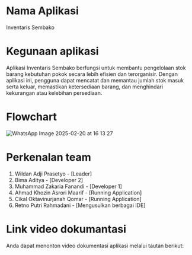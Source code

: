 # Nama Aplikasi
Inventaris Sembako
# Kegunaan aplikasi 
Aplikasi Inventaris Sembako berfungsi untuk membantu pengelolaan stok barang kebutuhan pokok secara lebih efisien dan terorganisir. Dengan aplikasi ini, pengguna dapat mencatat dan memantau jumlah stok masuk serta keluar, memastikan ketersediaan barang, dan menghindari kekurangan atau kelebihan persediaan.
# Flowchart
![WhatsApp Image 2025-02-20 at 16 13 27](https://github.com/user-attachments/assets/25cfaed3-a714-4e33-aead-f164a3e40b99)
# Perkenalan team 
1. Wildan Adji Prasetyo - [Leader]
2. Bima Aditya - [Developer 2]
3. Muhammad Zakaria Fanandi - [Developer 1]
4. Ahmad Khozin Asrori Maarif - [Running Application]
5. Cikal Oktavinurjanah Qomar - [Running Application]
6. Retno Putri Rahmadani - [Mengusulkan berbagai IDE]
# Link video dokumantasi
Anda dapat menonton video dokumentasi aplikasi melalui tautan berikut: 
